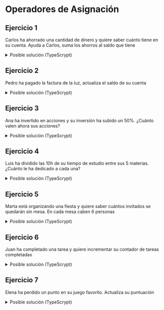 # Operadores de Asignación

## Ejercicio 1
Carlos ha ahorrado una cantidad de dinero y quiere saber cuánto tiene en su cuenta. Ayuda a Carlos, suma los ahorros al saldo que tiene

<details>
<summary>Posible solución (TypeScrypt)</summary>

```typescript
// Datos de entrada
let ahorros = 281
let saldo = 720

// Algoritmo que resuelve el problema
saldo += ahorros

// Datos de salida
let mensaje = `Al ahorrar ${ahorros}€, ahora dispone de ${saldo}`
console.log(mensaje)
```

</details>

## Ejercicio 2
Pedro ha pagado la factura de la luz, actualiza el saldo de su cuenta

<details>
<summary>Posible solución (TypeScrypt)</summary>

```typescript
// Datos de entrada
let factura = 281
let saldo = 720

// Algoritmo que resuelve el problema
saldo -= factura

// Datos de salida
let mensaje = `Al pagar ${factura}€ de luz, ahora dispone de ${saldo}`
console.log(mensaje)
```

</details>

## Ejercicio 3
Ana ha invertido en acciones y su inversión ha subido un 50%. ¿Cuánto valen ahora sus acciones?

<details>
<summary>Posible solución (TypeScrypt)</summary>

```typescript
// Datos de entrada
let valorAcciones = 1000
let indiceSubida = 1.5

// Algoritmo que resuelve el problema
valorAcciones *= indiceSubida

// Datos de salida
let mensaje = `Al subir un 50% el valor de las acciones, El valor de las mismas son ${valorAcciones}`
console.log(mensaje)
```

</details>

## Ejercicio 4
Luis ha dividido las 10h de su tiempo de estudio entre sus 5 materias. ¿Cuánto le ha dedicado a cada una?

<details>
<summary>Posible solución (TypeScrypt)</summary>

```typescript
// Datos de entrada
let tiempoEstudio = 10
let materias = 5

// Algoritmo que resuelve el problema
tiempoEstudio /= materias

// Datos de salida
let mensaje = `Al tener ${materias} materias, Va a dedicarle ${tiempoEstudio}h a cada una`
console.log(mensaje)
```

</details>

## Ejercicio 5
Marta está organizando una fiesta y quiere saber cuántos invitados se quedarán sin mesa. En cada mesa caben 6 personas

<details>
<summary>Posible solución (TypeScrypt)</summary>

```typescript
// Datos de entrada
let personasRestantes = 50
let personasPorMesa = 6

// Algoritmo que resuelve el problema
personasRestantes %= personasPorMesa

// Datos de salida
let mensaje = `Hay ${personasRestantes} personas que se quedan sin mesa`
console.log(mensaje)
```

</details>

## Ejercicio 6
Juan ha completado una tarea y quiere incrementar su contador de tareas completadas

<details>
<summary>Posible solución (TypeScrypt)</summary>

```typescript
// Datos de entrada
let tareasCompletadas = 7

// Algoritmo que resuelve el problema
++tareasCompletadas

// Datos de salida
let mensaje = `Juan ha completado ${tareasCompletadas} tareas en total`
console.log(mensaje)
```

</details>

## Ejercicio 7
Elena ha perdido un punto en su juego favorito. Actualiza su puntuación

<details>
<summary>Posible solución (TypeScrypt)</summary>

```typescript
// Datos de entrada
let puntosElena = 23

// Algoritmo que resuelve el problema
--puntosElena

// Datos de salida
let mensaje = `Tras perder un punto, Elena tiene ${puntosElena} puntos`
console.log(mensaje)
```

</details>